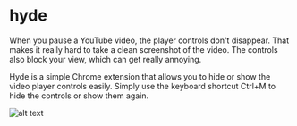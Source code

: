 # hyde
When you pause a YouTube video, the player controls don't disappear. That makes it really hard to take a clean screenshot of the video. The controls also block your view, which can get really annoying.

Hyde is a simple Chrome extension that allows you to hide or show the video player controls easily. Simply use the keyboard shortcut Ctrl+M to hide the controls or show them again.

![alt text](https://github.com/karmdesai/hyde/blob/master/img/webStoreIcon.png?raw=true)